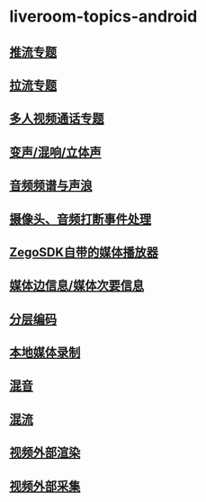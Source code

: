 # liveroom-topics-android

## [推流专题](https://github.com/zegodev/liveroom-topics-android/tree/master/src/LiveRoomPlayground/publish)  
## [拉流专题](https://github.com/zegodev/liveroom-topics-android/tree/master/src/LiveRoomPlayground/play)  
## [多人视频通话专题](https://github.com/zegodev/liveroom-topics-android/tree/master/src/LiveRoomPlayground/videoCommunicaton=)  
## [变声/混响/立体声](https://github.com/zegodev/liveroom-topics-android/tree/master/src/LiveRoomPlayground/soundProcessing)
## [音频频谱与声浪](https://github.com/zegodev/liveroom-topics-android/tree/master/src/LiveRoomPlayground/frequencySpectrum)
## [摄像头、音频打断事件处理](https://github.com/zegodev/liveroom-topics-android/tree/master/src/LiveRoomPlayground/interruptHandler)
## [ZegoSDK自带的媒体播放器](https://github.com/zegodev/liveroom-topics-android/tree/master/src/LiveRoomPlayground/mediaplayer)
## [媒体边信息/媒体次要信息](https://github.com/zegodev/liveroom-topics-android/tree/master/src/LiveRoomPlayground/mediasideinfo)
## [分层编码](https://github.com/zegodev/liveroom-topics-android/tree/master/src/LiveRoomPlayground/layeredcoding)
## [本地媒体录制](https://github.com/zegodev/liveroom-topics-android/tree/master/src/LiveRoomPlayground/mediarecorder)
## [混音](https://github.com/zegodev/liveroom-topics-android/tree/master/src/LiveRoomPlayground/mixing)
## [混流](https://github.com/zegodev/liveroom-topics-android/tree/master/src/LiveRoomPlayground/mixstream)
## [视频外部渲染](https://github.com/zegodev/liveroom-topics-android/tree/master/src/LiveRoomPlayground/videoexternalrender)
## [视频外部采集](https://github.com/zegodev/liveroom-topics-android/tree/master/src/LiveRoomPlayground/videocapture)
